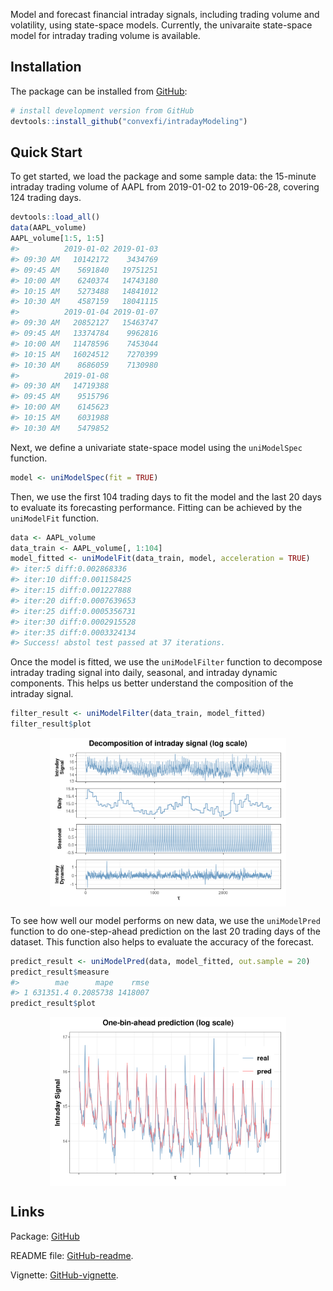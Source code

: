 <!-- README.md is generated from README.Rmd. Please edit that file -->

Model and forecast financial intraday signals, including trading volume
and volatility, using state-space models. Currently, the univaraite
state-space model for intraday trading volume is available.

## Installation

The package can be installed from
[GitHub](https://github.com/convexfi/intradayModeling):

``` r
# install development version from GitHub
devtools::install_github("convexfi/intradayModeling")
```

## Quick Start

To get started, we load the package and some sample data: the 15-minute
intraday trading volume of AAPL from 2019-01-02 to 2019-06-28, covering
124 trading days.

``` r
devtools::load_all()
data(AAPL_volume)
AAPL_volume[1:5, 1:5]
#>          2019-01-02 2019-01-03
#> 09:30 AM   10142172    3434769
#> 09:45 AM    5691840   19751251
#> 10:00 AM    6240374   14743180
#> 10:15 AM    5273488   14841012
#> 10:30 AM    4587159   18041115
#>          2019-01-04 2019-01-07
#> 09:30 AM   20852127   15463747
#> 09:45 AM   13374784    9962816
#> 10:00 AM   11478596    7453044
#> 10:15 AM   16024512    7270399
#> 10:30 AM    8686059    7130980
#>          2019-01-08
#> 09:30 AM   14719388
#> 09:45 AM    9515796
#> 10:00 AM    6145623
#> 10:15 AM    6031988
#> 10:30 AM    5479852
```

Next, we define a univariate state-space model using the `uniModelSpec`
function.

``` r
model <- uniModelSpec(fit = TRUE)
```

Then, we use the first 104 trading days to fit the model and the last 20
days to evaluate its forecasting performance. Fitting can be achieved by
the `uniModelFit` function.

``` r
data <- AAPL_volume
data_train <- AAPL_volume[, 1:104]
model_fitted <- uniModelFit(data_train, model, acceleration = TRUE)
#> iter:5 diff:0.002868336
#> iter:10 diff:0.001158425
#> iter:15 diff:0.001227888
#> iter:20 diff:0.0007639653
#> iter:25 diff:0.0005356731
#> iter:30 diff:0.0002915528
#> iter:35 diff:0.0003324134
#> Success! abstol test passed at 37 iterations.
```

Once the model is fitted, we use the `uniModelFilter` function to
decompose intraday trading signal into daily, seasonal, and intraday
dynamic components. This helps us better understand the composition of
the intraday signal.

``` r
filter_result <- uniModelFilter(data_train, model_fitted)
filter_result$plot
```

<img src="man/figures/README-quick-start-filter-1.png" width="75%" style="display: block; margin: auto;" />

To see how well our model performs on new data, we use the
`uniModelPred` function to do one-step-ahead prediction on the last 20
trading days of the dataset. This function also helps to evaluate the
accuracy of the forecast.

``` r
predict_result <- uniModelPred(data, model_fitted, out.sample = 20)
predict_result$measure
#>        mae      mape    rmse
#> 1 631351.4 0.2085738 1418007
predict_result$plot
```

<img src="man/figures/README-quick-start-pred-1.png" width="75%" style="display: block; margin: auto;" />

## Links

Package: [GitHub](https://github.com/convexfi/intradayModeling)

README file:
[GitHub-readme](https://github.com/convexfi/intradayModeling/blob/master/README.md).

Vignette:
[GitHub-vignette](https://htmlpreview.github.io/?https://github.com/convexfi/intradayModeling/blob/master/vignettes/intradayModel.html).
